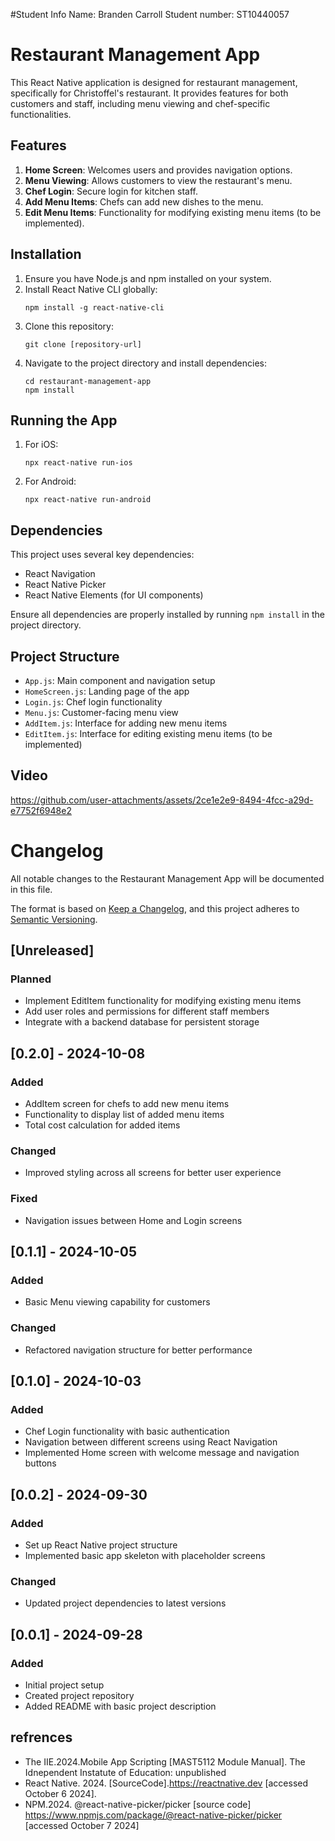 #Student Info
Name: Branden Carroll
Student number: ST10440057

# Restaurant Management App

This React Native application is designed for restaurant management, specifically for Christoffel's restaurant. It provides features for both customers and staff, including menu viewing and chef-specific functionalities.

## Features

1. **Home Screen**: Welcomes users and provides navigation options.
2. **Menu Viewing**: Allows customers to view the restaurant's menu.
3. **Chef Login**: Secure login for kitchen staff.
4. **Add Menu Items**: Chefs can add new dishes to the menu.
5. **Edit Menu Items**: Functionality for modifying existing menu items (to be implemented).

## Installation

1. Ensure you have Node.js and npm installed on your system.
2. Install React Native CLI globally:
   ```
   npm install -g react-native-cli
   ```
3. Clone this repository:
   ```
   git clone [repository-url]
   ```
4. Navigate to the project directory and install dependencies:
   ```
   cd restaurant-management-app
   npm install
   ```

## Running the App

1. For iOS:
   ```
   npx react-native run-ios
   ```
2. For Android:
   ```
   npx react-native run-android
   ```

## Dependencies

This project uses several key dependencies:

- React Navigation
- React Native Picker
- React Native Elements (for UI components)

Ensure all dependencies are properly installed by running `npm install` in the project directory.

## Project Structure

- `App.js`: Main component and navigation setup
- `HomeScreen.js`: Landing page of the app
- `Login.js`: Chef login functionality
- `Menu.js`: Customer-facing menu view
- `AddItem.js`: Interface for adding new menu items
- `EditItem.js`: Interface for editing existing menu items (to be implemented)

## Video


https://github.com/user-attachments/assets/2ce1e2e9-8494-4fcc-a29d-e7752f6948e2


# Changelog

All notable changes to the Restaurant Management App will be documented in this file.

The format is based on [Keep a Changelog](https://keepachangelog.com/en/1.0.0/),
and this project adheres to [Semantic Versioning](https://semver.org/spec/v2.0.0.html).

## [Unreleased]

### Planned
- Implement EditItem functionality for modifying existing menu items
- Add user roles and permissions for different staff members
- Integrate with a backend database for persistent storage

## [0.2.0] - 2024-10-08

### Added
- AddItem screen for chefs to add new menu items
- Functionality to display list of added menu items
- Total cost calculation for added items

### Changed
- Improved styling across all screens for better user experience

### Fixed
- Navigation issues between Home and Login screens

## [0.1.1] - 2024-10-05

### Added
- Basic Menu viewing capability for customers

### Changed
- Refactored navigation structure for better performance

## [0.1.0] - 2024-10-03

### Added
- Chef Login functionality with basic authentication
- Navigation between different screens using React Navigation
- Implemented Home screen with welcome message and navigation buttons

## [0.0.2] - 2024-09-30

### Added
- Set up React Native project structure
- Implemented basic app skeleton with placeholder screens

### Changed
- Updated project dependencies to latest versions

## [0.0.1] - 2024-09-28

### Added
- Initial project setup
- Created project repository
- Added README with basic project description
## refrences

- The IIE.2024.Mobile App Scripting [MAST5112 Module Manual]. The Idnependent Instatute of Education: unpublished
- React Native. 2024. [SourceCode].https://reactnative.dev [accessed October 6 2024].
- NPM.2024. @react-native-picker/picker [source code] https://www.npmjs.com/package/@react-native-picker/picker [accessed October 7 2024]
